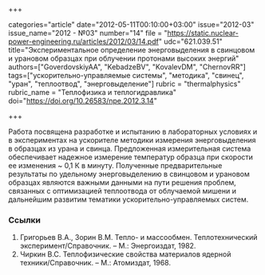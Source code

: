 +++

categories="article"
date="2012-05-11T00:10:00+03:00"
issue="2012-03"
issue_name="2012 - №03"
number="14"
file = "https://static.nuclear-power-engineering.ru/articles/2012/03/14.pdf"
udc="621.039.51"
title="Экспериментальное определение энерговыделения в свинцовом и урановом образцах при облучении протонами высоких энергий"
authors=["GoverdovskiyAA", "KebadzeBV", "KovalevDM", "ChernovRR"]
tags=["ускорительно-управляемые системы", "методика", "свинец", "уран", "теплоотвод", "энерговыделение"]
rubric = "thermalphysics"
rubric_name = "Теплофизика и теплогидравлика"
doi="https://doi.org/10.26583/npe.2012.3.14"

+++

Работа посвящена разработке и испытанию в лабораторных условиях и в экспериментах на ускорителе методики измерения энерговыделения в образцах из урана и свинца. Предложенная измерительная система обеспечивает надежное измерение температур образца при скорости ее изменения ~ 0,1 К в минуту. Полученные предварительные результаты по удельному энерговыделению в свинцовом и урановом образцах являются важными данными на пути решения проблем, связанных с оптимизацией теплоотвода от облучаемой мишени и дальнейшим развитим тематики ускорительно-управляемых систем.

### Ссылки

1. Григорьев В.А., Зорин В.М. Тепло- и массообмен. Теплотехнический эксперимент/Справочник. – М.: Энергоиздат, 1982.
2. Чиркин В.С. Теплофизические свойства материалов ядерной техники/Справочник. – М.: Атомиздат, 1968.